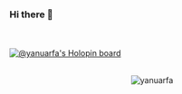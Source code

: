 ### Hi there 👋

<br><br>
[![@yanuarfa's Holopin board](https://holopin.me/yanuarfa)](https://holopin.io/@yanuarfa)
<br><br>
<p align="center"> <img src="https://github-readme-stats.vercel.app/api?username=yanuarfa&show_icons=true" alt="yanuarfa" />
